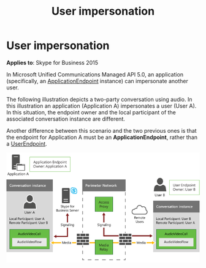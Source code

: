 ﻿---
title: User impersonation
TOCTitle: User impersonation
ms:assetid: 4d243ea7-4131-462f-a476-f41bba5dac51
ms:mtpsurl: https://msdn.microsoft.com/en-us/library/Dn465968(v=office.16)
ms:contentKeyID: 65239859
ms.date: 07/27/2015
mtps_version: v=office.16
---

# User impersonation

**Applies to**: Skype for Business 2015

In Microsoft Unified Communications Managed API 5.0, an application (specifically, an [ApplicationEndpoint](https://docs.microsoft.com/dotnet/api/microsoft.rtc.collaboration.applicationendpoint?view=ucma-api) instance) can impersonate another user.

The following illustration depicts a two-party conversation using audio. In this illustration an application (Application A) impersonates a user (User A). In this situation, the endpoint owner and the local participant of the associated conversation instance are different. 

Another difference between this scenario and the two previous ones is that the endpoint for Application A must be an **ApplicationEndpoint**, rather than a [UserEndpoint](https://docs.microsoft.com/dotnet/api/microsoft.rtc.collaboration.userendpoint?view=ucma-api).

![Two-party conversation with impersonation](images/Dn465968.Two-party-Impersonation-AV(Office.16).png "Two-party conversation with impersonation")

